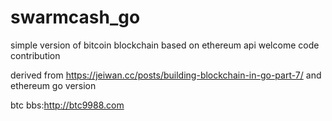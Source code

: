 # swarmcash_go
simple version of bitcoin blockchain based on ethereum api
welcome code contribution

derived from 
https://jeiwan.cc/posts/building-blockchain-in-go-part-7/
and ethereum go version


btc bbs:http://btc9988.com
